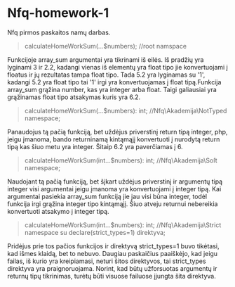 # Nfq-homework-1
Nfq pirmos paskaitos namų darbas.

> calculateHomeWorkSum(...$numbers); //root namspace

Funkcijoje array_sum argumentai yra tikrinami iš eilės. Iš pradžių yra lyginami 3 ir 2.2, kadangi vienas iš elementų yra
float tipo jie konvertuojami į floatus ir jų rezultatas tampa float tipo. Tada 5.2 yra lyginamas su '1', kadangi 5.2 yra
float tipo tai '1' irgi yra konvertuojamas į float tipą.Funkcija array_sum grąžina number, kas yra integer arba float. 
Taigi galiausiai yra grąžinamas float tipo atsakymas kuris yra 6.2.

> calculateHomeWorkSum(...$numbers): int; //Nfq\Akademija\NotTyped namespace;

Panaudojus tą pačią funkciją, bet uždėjus priverstinį return tipą integer, php, jeigu įmanoma, bando returninamą kintąmąjį
konvertuoti į nurodytą return tipą kas šiuo metu yra integer. Šitaip 6.2 yra paverčiamas į 6.

> calculateHomeWorkSum(int...$numbers): int; //Nfq\Akademija\Soſt namespace; 

Naudojant tą pačią funkciją, bet šįkart uždėjus priverstinį ir argumentų tipą integer visi argumentai jeigu įmanoma yra
konvertuojami į integer tipą. Kai argumentai pasiekia array_sum funkciją jie jau visi būna integer, todėl funkcija irgi 
grąžina integer tipo kintąmąjį. Šiuo atveju returnui nebereikia konvertuoti atsakymo į integer tipą.

> calculateHomeWorkSum(int...$numbers): int; //Nfq\Akademija\Strict namespace su declare(strict_types=1) direktyva; 

Pridėjus prie tos pačios funkcijos ir direktyvą strict_types=1 buvo tikėtasi, kad išmes klaidą, bet to nebuvo. Daugiau 
paskaičius paaiškėjo, kad jeigu failas, iš kurio yra kreipiamasi, neturi šitos direktyvos, tai strict_types direktyva yra
praignoruojama. Norint, kad būtų užforsuotas argumentų ir returnų tipų tikrinimas, turėtų būti visuose failuose įjungta
šita direktyva.
